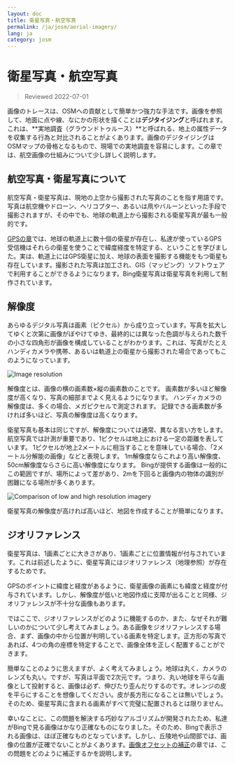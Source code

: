 ```yaml
---
layout: doc
title: 衛星写真・航空写真
permalink: /ja/josm/aerial-imagery/
lang: ja
category: josm
---
```


衛星写真・航空写真
================

> Reviewed 2022-07-01  

画像のトレースは、OSMへの貢献として簡単かつ強力な手法です。画像を参照して、地面に点や線、なにかの形状を描くことは**デジタイジング**と呼ばれます。これは、**実地調査（グラウンドトゥルース）**と呼ばれる、地上の属性データを収集する行為と対比されることがよくあります。画像のデジタイジングはOSMマップの骨格となるもので、現場での実地調査を容易にします。この章では、航空画像の仕組みについて少し詳しく説明します。  

航空写真・衛星写真について
-------------

航空写真・衛星写真は、現地の上空から撮影された写真のことを指す用語です。写真は航空機やドローン、ヘリコプター、あるいは凧やバルーンといった手段で撮影されますが、その中でも、地球の軌道上から撮影される衛星写真が最も一般的です。  

[GPSの章](/ja/mobile-mapping/using-gps)では、地球の軌道上に数十個の衛星が存在し、私達が使っているGPS受信機はそれらの衛星を使うことで緯度経度を特定する、ということを学びました。実は、軌道上にはGPS衛星に加え、地球の表面を撮影する機能をもつ衛星も存在しています。撮影された写真は加工され、GIS（マッピング）ソフトウェアで利用することができるようになります。Bing衛星写真は衛星写真を利用して制作されています。  

解像度
----------

あらゆるデジタル写真は画素（ピクセル）から成り立っています。写真を拡大してゆくと次第に画像がぼやけてゆき、最終的には異なった色調が与えられた数千の小さな四角形が画像を構成していることがわかります。これは、写真がたとえハンディカメラや携帯、あるいは軌道上の衛星から撮影された場合であってもこのようになっています。  

![Image resolution][]

解像度とは、画像の横の画素数×縦の画素数のことです。 画素数が多いほど解像度が高くなり、写真の細部までよく見えるようになります。 ハンディカメラの解像度は、多くの場合、メガピクセルで測定されます。 記録できる画素数が多ければ多いほど、写真の解像度は高くなります。  

衛星写真も基本は同じですが、解像度については通常、異なる言い方をします。 航空写真では計測が重要であり、1ピクセルは地上における一定の距離を表しています。 1ピクセルが地上2メートルに相当することを意味している場合、「2メートル分解能の画像」などと表現します。 1m解像度ならこれより高い解像度、50cm解像度ならさらに高い解像度になります。 Bingが提供する画像は一般的にこの範囲ですが、場所によって差があり、2mを下回ると画像内の物体の識別が困難になる場所が多くあります。  

![Comparison of low and high resolution imagery][]

衛星写真の解像度が高ければ高いほど、地図を作成することが簡単になります。  

ジオリファレンス
---------------

衛星写真は、1画素ごとに大きさがあり、1画素ごとに位置情報が付与されています。これは前述したように、衛星写真にはジオリファレンス（地理参照）が存在するためです。  

GPSのポイントに緯度と経度があるように、衛星画像の画素にも緯度と経度が付与されています。しかし、解像度が低いと地図作成に支障が出ることと同様、ジオリファレンスが不十分な画像もあります。  

ではここで、ジオリファレンスがどのように機能するのか、また、なぜそれが難しいのかについて少し考えてみましょう。ある画像をジオリファレンスする場合、まず、画像の中から位置が判明している画素を特定します。正方形の写真であれば、4つの角の座標を特定することで、画像全体を正しく配置することができます。  

簡単なことのように思えますが、よく考えてみましょう。地球は丸く、カメラのレンズも丸い。ですが、写真は平面で2次元です。つまり、丸い地球を平らな画像として投射すると、画像は必ず、伸びたり歪んだりするのです。オレンジの皮を平らにすることを想像してください。皮が長方形になることは無いでしょう。そのため、衛星写真に含まれる画素がすべて完璧に配置されるとは限りません。  

幸いなことに、この問題を解決する巧妙なアルゴリズムが開発されたため、私達がBingで見る画像はかなり正確なものになりました。そのため、Bingで表示される画像は、ほぼ正確なものとなっています。しかし、丘陵地や山間部では、画像の位置が正確でないことがよくあります。[画像オフセットの補正](/ja/josm/correcting-imagery-offset)の章では、この問題をどのように補正するかを説明します。  

[Image resolution]: /images/josm/orange-resolution.png
[Comparison of low and high resolution imagery]: /images/josm/low-res-high-res.png